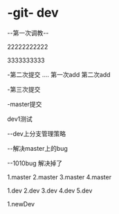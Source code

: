 # -git- dev

--第一次调教--


22222222222


3333333333

-第二次提交
.... 第一次add  第二次add

-第三次提交




-master提交

dev1测试


--dev上分支管理策略


--解决master上的bug


--1010bug 解决掉了





1.master
2.master
3.master
4.master

1.dev
2.dev
3.dev
4.dev
5.dev

1.newDev

